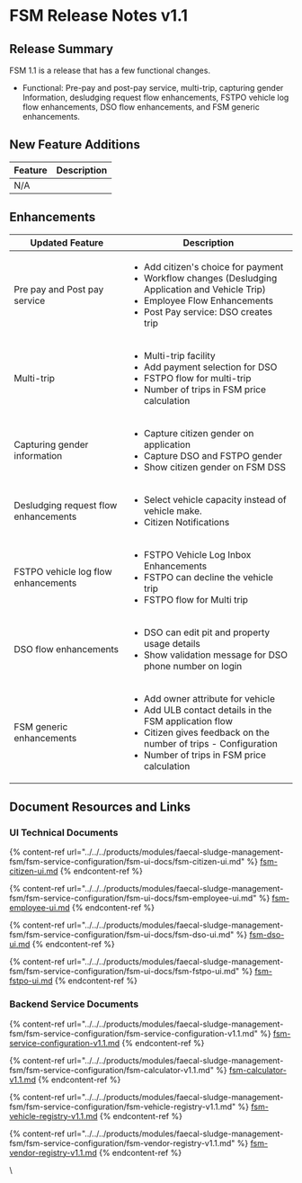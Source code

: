 # FSM Release Notes v1.1

## Release Summary <a href="#release-summary" id="release-summary"></a>

FSM 1.1 is a release that has a few functional changes.

* Functional: Pre-pay and post-pay service, multi-trip, capturing gender Information, desludging request flow enhancements, FSTPO vehicle log flow enhancements, DSO flow enhancements, and FSM generic enhancements.

## New ‌Feature Additions <a href="#new-feature-additions" id="new-feature-additions"></a>

| Feature | Description |
| ------- | ----------- |
| N/A     |             |

## Enhancements

| Updated Feature                      | Description                                                                                                                                                                                                                          |
| ------------------------------------ | ------------------------------------------------------------------------------------------------------------------------------------------------------------------------------------------------------------------------------------ |
| Pre pay and Post pay service         | <ul><li>Add citizen's choice for payment</li><li>Workflow changes (Desludging Application and Vehicle Trip)</li><li>Employee Flow Enhancements</li><li>Post Pay service: DSO creates trip</li></ul>                                  |
| Multi-trip                           | <ul><li>Multi-trip facility</li><li>Add payment selection for DSO</li><li>FSTPO flow for multi-trip</li><li>Number of trips in FSM price calculation</li></ul>                                                                       |
| Capturing gender information         | <ul><li>Capture citizen gender on application</li><li>Capture DSO and FSTPO gender</li><li>Show citizen gender on FSM DSS</li></ul>                                                                                                  |
| Desludging request flow enhancements | <ul><li>Select vehicle capacity instead of vehicle make.</li><li>Citizen Notifications | Payment Options | Timeline Enhancements</li></ul>                                                                                           |
| FSTPO vehicle log flow enhancements  | <ul><li>FSTPO Vehicle Log Inbox Enhancements</li><li>FSTPO can decline the vehicle trip</li><li>FSTPO flow for Multi trip</li></ul>                                                                                                  |
| DSO flow enhancements                | <ul><li>DSO can edit pit and property usage details</li><li>Show validation message for DSO phone number on login</li></ul>                                                                                                          |
| FSM generic enhancements             | <ul><li>Add owner attribute for vehicle</li><li>Add ULB contact details in the FSM application flow</li><li>Citizen gives feedback on the number of trips - Configuration</li><li>Number of trips in FSM price calculation</li></ul> |

## Document Resources and Links

### UI Technical Documents

{% content-ref url="../../../products/modules/faecal-sludge-management-fsm/fsm-service-configuration/fsm-ui-docs/fsm-citizen-ui.md" %}
[fsm-citizen-ui.md](../../../products/modules/faecal-sludge-management-fsm/fsm-service-configuration/fsm-ui-docs/fsm-citizen-ui.md)
{% endcontent-ref %}

{% content-ref url="../../../products/modules/faecal-sludge-management-fsm/fsm-service-configuration/fsm-ui-docs/fsm-employee-ui.md" %}
[fsm-employee-ui.md](../../../products/modules/faecal-sludge-management-fsm/fsm-service-configuration/fsm-ui-docs/fsm-employee-ui.md)
{% endcontent-ref %}

{% content-ref url="../../../products/modules/faecal-sludge-management-fsm/fsm-service-configuration/fsm-ui-docs/fsm-dso-ui.md" %}
[fsm-dso-ui.md](../../../products/modules/faecal-sludge-management-fsm/fsm-service-configuration/fsm-ui-docs/fsm-dso-ui.md)
{% endcontent-ref %}

{% content-ref url="../../../products/modules/faecal-sludge-management-fsm/fsm-service-configuration/fsm-ui-docs/fsm-fstpo-ui.md" %}
[fsm-fstpo-ui.md](../../../products/modules/faecal-sludge-management-fsm/fsm-service-configuration/fsm-ui-docs/fsm-fstpo-ui.md)
{% endcontent-ref %}

### Backend Service Documents

{% content-ref url="../../../products/modules/faecal-sludge-management-fsm/fsm-service-configuration/fsm-service-configuration-v1.1.md" %}
[fsm-service-configuration-v1.1.md](../../../products/modules/faecal-sludge-management-fsm/fsm-service-configuration/fsm-service-configuration-v1.1.md)
{% endcontent-ref %}

{% content-ref url="../../../products/modules/faecal-sludge-management-fsm/fsm-service-configuration/fsm-calculator-v1.1.md" %}
[fsm-calculator-v1.1.md](../../../products/modules/faecal-sludge-management-fsm/fsm-service-configuration/fsm-calculator-v1.1.md)
{% endcontent-ref %}

{% content-ref url="../../../products/modules/faecal-sludge-management-fsm/fsm-service-configuration/fsm-vehicle-registry-v1.1.md" %}
[fsm-vehicle-registry-v1.1.md](../../../products/modules/faecal-sludge-management-fsm/fsm-service-configuration/fsm-vehicle-registry-v1.1.md)
{% endcontent-ref %}

{% content-ref url="../../../products/modules/faecal-sludge-management-fsm/fsm-service-configuration/fsm-vendor-registry-v1.1.md" %}
[fsm-vendor-registry-v1.1.md](../../../products/modules/faecal-sludge-management-fsm/fsm-service-configuration/fsm-vendor-registry-v1.1.md)
{% endcontent-ref %}

&#x20;\
